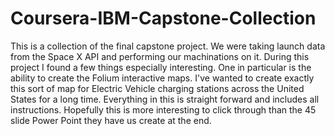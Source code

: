 # Coursera-IBM-Capstone-Collection
This is a collection of the final capstone project. We were taking launch data from the Space X API and performing our machinations on it. 
During this project I found a few things especially interesting. One in particular is the ability to create the Folium interactive maps. I've wanted to create exactly this sort of map for Electric Vehicle charging stations across the United States for a long time. 
Everything in this is straight forward and includes all instructions. Hopefully this is more interesting to click through than the 45 slide Power Point they have us create at the end. 
